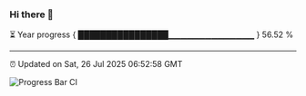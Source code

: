 ### Hi there 👋

⏳ Year progress { ████████████████▁▁▁▁▁▁▁▁▁▁▁▁▁▁ } 56.52 %

---

⏰ Updated on Sat, 26 Jul 2025 06:52:58 GMT

![Progress Bar CI](https://github.com/IshwaranRudhara/GIT-ACTION/workflows/Progress%20Bar%20CI/badge.svg)
